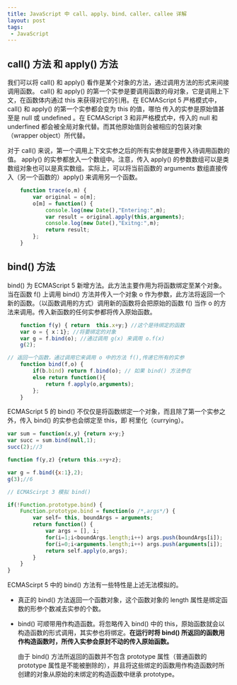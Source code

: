 ```yaml
---
title: JavaScript 中 call、apply、bind、caller、callee 详解
layout: post
tags:
 - JavaScript
---
```


## call() 方法 和 apply() 方法

我们可以将 call() 和 apply() 看作是某个对象的方法，通过调用方法的形式来间接调用函数。
call() 和 apply() 的第一个实参是要调用函数的母对象，它是调用上下文，在函数体内通过 this 来获得对它的引用。在 ECMAScript 5 严格模式中， call() 和 apply() 的第一个实参都会变为 this 的值，哪怕
传入的实参是原始值甚至是 null 或 undefined 。在 ECMAScript 3 和非严格模式中，传入的 null 和 underfined 都会被全局对象代替。而其他原始值则会被相应的包装对象（wrapper object）所代替。


对于 call() 来说，第一个调用上下文实参之后的所有实参就是要传入待调用函数的值。
apply() 的实参都放入一个数组中。注意，传入 apply() 的参数数组可以是类数组对象也可以是真实数组。实际上，可以将当前函数的 arguments 数组直接传入（另一个函数的）apply() 来调用另一个函数。

```js
    function trace(o,m) {
        var original = o[m];
        o[m] = function() {
            console.log(new Date(),"Entering:",m);
            var result = original.apply(this,arguments);
            console.log(new Date(),"Exitng:",m);
            return result;
        };
    }
```

## bind() 方法

bind() 为 ECMAScript 5 新增方法。此方法主要作用为将函数绑定至某个对象。当在函数 f() 上调用 bind() 方法并传入一个对象 o 作为参数，此方法将返回一个新的函数。（以函数调用的方式）调用新的函数将会把原始的函数 f() 当作 o 的方法来调用。传入新函数的任何实参都将传入原始函数。

```js
    function f(y) { return  this.x+y;} //这个是待绑定的函数
    var o = { x：1}; //将要绑定的对象
    var g = f.bind(o); //通过调用 g(x) 来调用 o.f(x)
    g(2);
```


```js
// 返回一个函数，通过调用它来调用 o 中的方法 f(),传递它所有的实参
    function bind(f,o) {
        if(b.bind) return f.bind(o); // 如果 bind() 方法参在
        else return function(){
            return f.apply(o,arguments);
        };
    }
```

ECMAScript 5 的 bind() 不仅仅是将函数绑定一个对象，而且除了第一个实参之外，传入 bind() 的实参也会绑定至 this，即 柯里化（currying）。

```js
var sum = function(x,y) {return x+y;}
var succ = sum.bind(null,1);
succ(2);//3

function f(y,z) {return this.x+y+z};

var g = f.bind({x:1},2);
g(3);//6

```

```js
// ECMAScirpt 3 模拟 bind()

if(!Function.prototype.bind) {
    Function.prototype.bind = function(o /*,args*/) {
        var self= this, boundArgs = arguments;
        return function() {
            var args = [], i;
            for(i=1;i<boundArgs.length;i++) args.push(boundArgs[i]);
            for(i=0;i<arguments.length;i++) args.push(arguments[i]);
            return self.apply(o,args);
        }
    }
}
```

ECMAScirpt 5 中的 bind() 方法有一些特性是上述无法模拟的。

- 真正的 bind() 方法返回一个函数对象，这个函数对象的 length 属性是绑定函数的形参个数减去实参的个数。
- bind() 可顺带用作构造函数。将忽略传入 bind() 中的 this，原始函数就会以构造函数的形式调用，其实参也将绑定。**在运行时将 bind() 所返回的函数用作构造函数时，所传入实参会原封不动的传入原始函数。**

  由于 bind() 方法所返回的函数并不包含 prototype 属性（普通函数的 prototype 属性是不能被删除的），并且将这些绑定的函数用作构造函数时所创建的对象从原始的未绑定的构造函数中继承 prototype。

